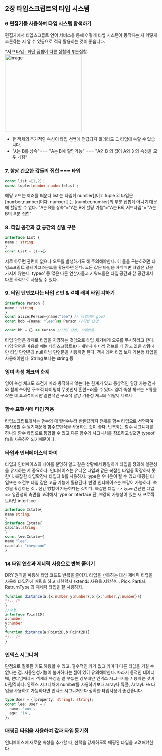## 2장 타입스크립트의 타입 시스템
### 6 편집기를 사용하여 타입 시스템 탐색하기 
편집기에서 타입스크립트 언어 서비스를 통해 어떻게 타입 시스템이 동작하는 지 어떻게 추론하는 지 알 수 있음으로 적극 활용하는 것이 좋습니다. 

*서브 타입 : 어떤 집합이 다른 집합의 부분집합.
<img width="254" alt="image" src="https://github.com/XionWCFM/effective-typescript-study/assets/82435813/001e10b0-3bc9-4828-a7c3-da15e2621d30">

- 한 객체의 추가적인 속성이 타입 선언에 언급되지 않더라도 그 타입에 속할 수 있습니다.
-  "A는 B를 상속"=== "A는 B에 할당가능" === "A와 B 의 값이 A와 B 의 속성을 모두 가짐"
### 7. 할당 간으한 값들의 집합 === 타입 
  ```ts
const list =[1,2];
const tuple:[number,number]=list ;
```
해당 코드는 에러를 띄운다 list 는 타입이 number[]이고 tuple 의 타입은 [number,number]이다. number[] 는 [number,number]의 부분 집합이 아니기 대문에 할당할 수 없다. "A는 B를 상속"="A는 B에 할당 가능"="A는 B의 서브타입"= "A는 B의 부분 집합"
### 8. 타입 공간과 값 공간의 심벌 구분
  ```ts
interface List {
name : string
}
const List = ()=>{} 
```
서로 아무런 관련이 없으나 오류를 발생하기도 해 주의해야한다. 이 둘을 구분하려면 타입스크립트 플레이그라운드를 활용하면 된다.  모든 값은 타입을 가지지만 타입은 값을 가지지 않는다. typeof 등  많은 다른 연산자들과 키워드들은 타입 공간과 값 공간에서 다른 목적으로 사용될 수 있다. 
### 9. 타입 단언보다는 타입 선언 & 객체 래퍼 타입 피하기 
  ```ts
interface Person {
name : string
}
const alice:Person={name:"lee"} // 타입선언 good
const bob ={name: "lee"}as Person //타입 단언

const bb = {} as Person //타입 단언, 오류없음 
```

타입 단언은 강제로 타입을 지정하는 것임으로 타입 체거에게 오류를 무시하라고 한다. 타입 단언을 사용할 때는 타입스크립트보다 개발자가 타입 정보를 더 잘고 있을 상황에만 타입 단언문과 null 아님 단언문을 사용하면 된다. 객체 레퍼 타입 보다 기본형 타입을 사용해야한다. String 보다는 string 등 
###  잉여 속성 체크의 한계 
잉여 속성 체크도 조건에 따라 동작하지 않는다는 한계가 있고 통상적인 할당 가능 검사와 함께 쓰이면 구조적 타이핑이 무엇인지 혼란스러울 수 있다. 잉여 속성 체크는 오류를 찾는 데 효과적이지만 일반적인 구조적 할당 가능성 체크와 역활이 다르다. 
###  함수 표현식에 타입 적용
타입스크립트에서는 함수의 매개변수부터 반환값까지 전체를 함수 타입으로 선언하여 재사용할 수 있기때문에 함수표현식을 사용하는 것이 좋다. 반복되는 함수 시그니처를 하나의 함수 타입으로 통합할 수 있고 다른 함수의 시그니처를 참조하고싶으면 typeof fn을 사용하면 되기때문이다. 
###  타입과 인터페이스의 차이
타입과 인터페이스의 차이를 분명히 알고 같은 상황에서 동일하게 타입을 정의해 일관성을 유지하는 게 중요하다. 인터페이스는 유니온 타입과 같은 복잡한 타입을 확장하지 못한다. 복잡한 타입확장시 타입과 &를 사용하자. type은 유니온이 될 수 있고 매핑된 타입또는 조건부 타입 같은 고급 기능에 활용된다. 반명 인터페이스는 보강이 가능하다. 속성을 확장하는 것 . 선언 병합이 가능하다는 것이다. 
복잡한 타입 => type
간단한 타입 => 일관성의 측면을 고려해서 type or interface
단, 보강의 가능성이 있는 새 프로젝트라면 interface

```ts
interface Istate{
name:string;
}
interface Istate{
capital:string
}
const lee:Istate={
name:"lee",
capital: "cheyeonn"
}
```
### 14 타입 연산과 제네릭 사용으로 반복 줄이기 
DRY 원칙을 이용해 타입 코드도 반복을 줄이자. 타입을 반복하는 대신 제네릭 타입을 사용해 타입간에 매핑을 하고 제한할시 extends 사용을 지향한다. Pick, Partial, RetrurnType 의 제네릭 타입을 잘 사용하자.
```ts
function distance(a:{x:number,y:number},b:{x:number,y:number}){
*/.../*
}
//수정
interface Point2D{
x:number
y:number
}
function distance(a:Point2D,b:Point2D){
*/.../*
}
```
### 인덱스 시그니처 
단점으로 잘못된 키도 허용할 수 있고, 필수적인 키가 없고 키마다  다른 타입을 가질 수 없다는 점. 자동완성기능이 불가하다는 점이 있어 유의해야한다. 따라서 동적인 데이터에, 런타임때까지 객체의 속성을 알 수없는 경우에만  인덱스 시그니처를 사용하는 것이 바람직하다. 인덱스 시그니처에 number를 사용하기보다 array나 튜플, ArrayLike 타입을 사용하고  가능하다면 인덱스 시그니처보다 정확한 타입사용이 좋겠습니다.  
```ts
type User = {[property: string]: string};
const lee: User = {
  name: 'eun',
  age: '14',
};
```
###  매핑된 타입을 사용하여 값과 타입 동기화
인터페이스에 새로운 속성을 추가할 때, 선택을 강제하도록 매핑된 타입을 고려해야한다. 



